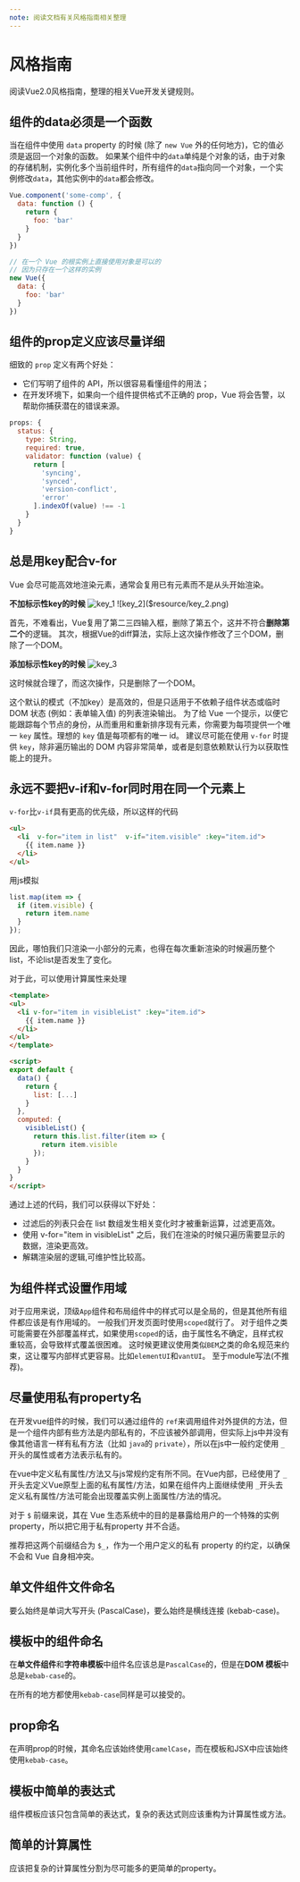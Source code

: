 ```yaml
---
note: 阅读文档有关风格指南相关整理
---
```

# 风格指南

阅读Vue2.0风格指南，整理的相关Vue开发关键规则。

## 组件的data必须是一个函数

当在组件中使用 `data` property 的时候 (除了 `new Vue` 外的任何地方)，它的值必须是返回一个对象的函数。
如果某个组件中的`data`单纯是个对象的话，由于对象的存储机制，实例化多个当前组件时，所有组件的`data`指向同一个对象，一个实例修改`data`，其他实例中的`data`都会修改。

```javascript
Vue.component('some-comp', {
  data: function () {
    return {
      foo: 'bar'
    }
  }
})

// 在一个 Vue 的根实例上直接使用对象是可以的
// 因为只存在一个这样的实例
new Vue({
  data: {
    foo: 'bar'
  }
})
```

## 组件的prop定义应该尽量详细

细致的 `prop` 定义有两个好处：

* 它们写明了组件的 API，所以很容易看懂组件的用法；
* 在开发环境下，如果向一个组件提供格式不正确的 prop，Vue 将会告警，以帮助你捕获潜在的错误来源。

```javascript
props: {
  status: {
    type: String,
    required: true,
    validator: function (value) {
      return [
        'syncing',
        'synced',
        'version-conflict',
        'error'
      ].indexOf(value) !== -1
    }
  }
}
```

## 总是用key配合v-for

Vue 会尽可能高效地渲染元素，通常会复用已有元素而不是从头开始渲染。

**不加标示性key的时候**
![key_1]($resource/key_1.png)
![key_2]($resource/key_2.png)

首先，不难看出，Vue复用了第二三四输入框，删除了第五个，这并不符合**删除第二个**的逻辑。
其次，根据Vue的diff算法，实际上这次操作修改了三个DOM，删除了一个DOM。

**添加标示性key的时候**
![key_3]($resource/key_3.png)

这时候就合理了，而这次操作，只是删除了一个DOM。

这个默认的模式（不加key）是高效的，但是只适用于不依赖子组件状态或临时 DOM 状态 (例如：表单输入值) 的列表渲染输出。
为了给 Vue 一个提示，以便它能跟踪每个节点的身份，从而重用和重新排序现有元素，你需要为每项提供一个唯一 `key` 属性。理想的 `key` 值是每项都有的唯一 id。
建议尽可能在使用 `v-for` 时提供 `key`，除非遍历输出的 DOM 内容非常简单，或者是刻意依赖默认行为以获取性能上的提升。

## 永远不要把v-if和v-for同时用在同一个元素上

`v-for`比`v-if`具有更高的优先级，所以这样的代码

```html
<ul>
  <li  v-for="item in list"  v-if="item.visible" :key="item.id">
    {{ item.name }}
  </li>
</ul>
```

用js模拟

```javascript
list.map(item => {
  if (item.visible) {
    return item.name
  }
});
```

因此，哪怕我们只渲染一小部分的元素，也得在每次重新渲染的时候遍历整个list，不论list是否发生了变化。

对于此，可以使用计算属性来处理

```html
<template>
<ul>
  <li v-for="item in visibleList" :key="item.id">
    {{ item.name }}
  </li>
</ul>
</template>

<script>
export default {
  data() {
    return {
      list: [...]
    }
  },
  computed: {
    visibleList() {
      return this.list.filter(item => {
        return item.visible
      });
    }
  }
}
</script>
```

通过上述的代码，我们可以获得以下好处：

* 过滤后的列表只会在 list 数组发生相关变化时才被重新运算，过滤更高效。
* 使用 v-for="item in visibleList" 之后，我们在渲染的时候只遍历需要显示的数据，渲染更高效。
* 解耦渲染层的逻辑,可维护性比较高。

## 为组件样式设置作用域

对于应用来说，顶级`App`组件和布局组件中的样式可以是全局的，但是其他所有组件都应该是有作用域的。
一般我们开发页面时使用`scoped`就行了。
对于组件之类可能需要在外部覆盖样式，如果使用`scoped`的话，由于属性名不确定，且样式权重较高，会导致样式覆盖很困难。
这时候更建议使用类似`BEM`之类的命名规范来约束，这让覆写内部样式更容易。比如`elementUI`和`vantUI`。
至于module写法(不推荐)。

## 尽量使用私有property名

在开发vue组件的时候，我们可以通过组件的 `ref`来调用组件对外提供的方法，但是一个组件内部有些方法是内部私有的，不应该被外部调用，但实际上js中并没有像其他语言一样有私有方法（比如 `java`的 `private`），所以在js中一般约定使用 `_`开头的属性或者方法表示私有的。

在vue中定义私有属性/方法又与js常规约定有所不同。在Vue内部，已经使用了 `_`开头去定义Vue原型上面的私有属性/方法，如果在组件内上面继续使用 `_`开头去定义私有属性/方法可能会出现覆盖实例上面属性/方法的情况。

对于 `$` 前缀来说，其在 Vue 生态系统中的目的是暴露给用户的一个特殊的实例 property，所以把它用于私有property 并不合适。

推荐把这两个前缀结合为 `$_`，作为一个用户定义的私有 property 的约定，以确保不会和 Vue 自身相冲突。

## 单文件组件文件命名

要么始终是单词大写开头 (PascalCase)，要么始终是横线连接 (kebab-case)。

## 模板中的组件命名

在**单文件组件**和**字符串模板**中组件名应该总是`PascalCase`的，但是在**DOM 模板**中总是`kebab-case`的。

在所有的地方都使用`kebab-case`同样是可以接受的。

## prop命名

在声明prop的时候，其命名应该始终使用`camelCase`，而在模板和JSX中应该始终使用`kebab-case`。

## 模板中简单的表达式

组件模板应该只包含简单的表达式，复杂的表达式则应该重构为计算属性或方法。

## 简单的计算属性

应该把复杂的计算属性分割为尽可能多的更简单的property。